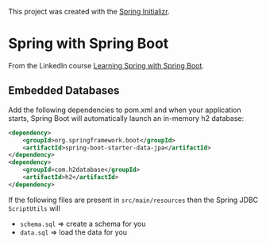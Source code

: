 This project was created with the [Spring Initializr](start.spring.io).

# Spring with Spring Boot

From the LinkedIn course [Learning Spring with Spring Boot](https://www.linkedin.com/learning/learning-spring-with-spring-boot-2).

## Embedded Databases

Add the following dependencies to pom.xml and when your application starts, Spring Boot will automatically launch an in-memory h2 database:

```xml        
<dependency>
    <groupId>org.springframework.boot</groupId>
    <artifactId>spring-boot-starter-data-jpa</artifactId>
</dependency>
<dependency>
    <groupId>com.h2database</groupId>
    <artifactId>h2</artifactId>
</dependency>
```

If the following files are present in `src/main/resources` then the Spring JDBC `ScriptUtils` will 
* `schema.sql` => create a schema for you
* `data.sql` => load the data for you

